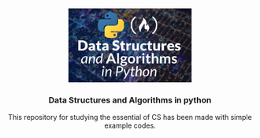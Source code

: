 <!-- Brief overview wih image -->
<br />
<p align="center">
  <a href="https://github.com/1-moon/dsNalgo">
    <img src="https://github.com/1-moon/dsNalgo/blob/main/logo.PNG" alt="logo" width="250" height="150">
  </a>

  <h3 align="center">Data Structures and Algorithms in python</h3>

  <p align="center">
    This repository for studying the essential of CS has been made with simple example codes.   
    <br />
    <br />
  </p>
</p>
